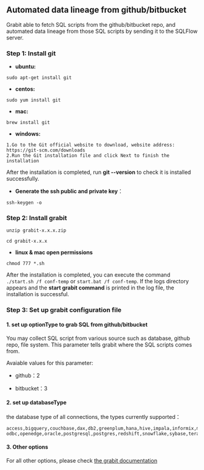 ## Automated data lineage from github/bitbucket

Grabit able to fetch SQL scripts from the github/bitbucket repo,
and automated data lineage from those SQL scripts by sending it
to the SQLFlow server.


### Step 1: Install git
- **ubuntu:** 
```
sudo apt-get install git
```
- **centos:** 
```
sudo yum install git
```
- **mac:** 
```
brew install git
```
- **windows:** 
```
1.Go to the Git official website to download, website address: https://git-scm.com/downloads
2.Run the Git installation file and click Next to finish the installation
```
After the installation is completed, run **git --version** to check it is installed successfully.

- **Generate the ssh public and private key**：
```
ssh-keygen -o
```
### Step 2: Install grabit
```
unzip grabit-x.x.x.zip

cd grabit-x.x.x
```

- **linux & mac open permissions** 
```
chmod 777 *.sh
```

After the installation is completed, you can execute the command  `./start.sh /f conf-temp` or `start.bat /f conf-temp`. 
If the logs directory appears and the **start grabit command** is printed in the log file, the installation is successful.

### Step 3: Set up grabit configuration file

#### 1. set up optionType to grab SQL from github/bitbucket

You may collect SQL script from various source such as database, github repo, file system. 
This parameter tells grabit where the SQL scripts comes from.

Avaiable values for this parameter:

- github：2

- bitbucket：3

#### 2. set up databaseType

the database type of all connections, the types currently supported：
```text
access,bigquery,couchbase,dax,db2,greenplum,hana,hive,impala,informix,mdx,mssql,sqlserver,mysql,netezza,
odbc,openedge,oracle,postgresql,postgres,redshift,snowflake,sybase,teradata,soql,vertica
```

#### 3. Other options
For all other options, please check [the grabit documentation](https://github.com/sqlparser/sqlflow_public/blob/master/grabit/readme.md)
